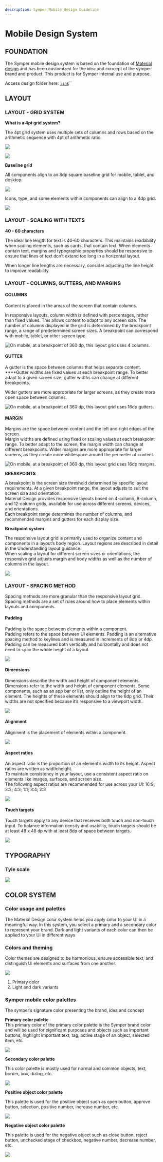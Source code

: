 ```yaml
---
description: Symper Mobile design Guideline
---
```


# Mobile Design System

## **FOUNDATION**

The Symper mobile design system is based on the foundation of [Material design](https://material.io/design/introduction) and has been customized for the idea and concept of the symper brand and product. This product is for Symper internal use and purpose.

Access design folder here: [`link`](https://ywb69zeduvn.sharepoint.com/:f:/s/Symper347/Eh0w7yH0OYlElXJuR3-r_qgBTCqsNVWt8t2pc1pSnmlHLw?e=h4ayDI)\`\`

## **LAYOUT**

### **LAYOUT - GRID SYSTEM**

**What is a 4pt grid system?**

The 4pt grid system uses multiple sets of columns and rows based on the arithmetic sequence with 4pt of arithmetic ratio.

![](https://lh6.googleusercontent.com/PdCR1wsgM0HfMBVZY7YzvbTMdJl2kHvtzLCo-brWM3q5CJnhgOx2j3k0_6sYEf_TaRnBAUxBVM1MtPjgOi8T3fE1awN_nuo4qXn3abyfEvU89Ig3f9CMlO2ro7hnFaDvDjJRF6Mc)



![](https://lh4.googleusercontent.com/XnyJMWo0R9Vw9RhL3GZyfyKpq5uDAo5K4JMD33PN1GMCMiLFxlaoXYkjP40KBwC4QKQFVyHnRgSbuPVubySwmu5LOr7DGnZ86Ecy8S2HuIcVBg6IjdNsH2ztwtGy9SOPyQYa3RNb)

**Baseline grid**

All components align to an 8dp square baseline grid for mobile, tablet, and desktop.

![](https://lh4.googleusercontent.com/n1Znkdd9e_wGpajLg89iCa73cWQmbIUTNLHtvDHxdh_sexn3AVBz0zslBItV72GafrNtfkmdhy4FkufZlPxKoKmHkTa0BelMJEtLQTekyTrcD1vMYLeMSndodQ67aQ0toicZ1_NS)

Icons, type, and some elements within components can align to a 4dp grid.

![](https://lh3.googleusercontent.com/t8YA93Lq96mlPTd2h8TzqUd_4zlaq26jCSpZNgELZgqokjnW4Hnw7fxDv_XwaluonM5W6CBBSwsCFnFHUV9ri8b93JSeusIWV4Y7ASY_blJ7ULjB5JY9U8S5wFkQqYvP20IrZMpQ)

### **LAYOUT - SCALING WITH TEXTS**

**40 - 60 characters**

The ideal line length for text is 40-60 characters. This maintains readability when scaling elements, such as cards, that contain text. When elements contain text, margins and typographic properties should be responsive to ensure that lines of text don’t extend too long in a  horizontal layout.

When longer line lengths are necessary, consider adjusting the line height to improve readability

### **LAYOUT - COLUMNS, GUTTERS, AND MARGINS**

#### **COLUMNS**

Content is placed in the areas of the screen that contain columns.

In responsive layouts, column width is defined with percentages, rather than fixed values. This allows content to adapt to any screen size. The number of columns displayed in the grid is determined by the breakpoint range, a range of predetermined screen sizes. A breakpoint can correspond with mobile, tablet, or other screen type.  


![On mobile, at a breakpoint of 360 dp, this layout grid uses 4 columns.](https://lh6.googleusercontent.com/OmiIcXQx541B5U8hRz_7ggfPnshhPQtgQnWS6q7dikzo8pnYzygYsZwLr9MEFI8SIy37q9D1deNyYa3bCz6EAQ253G9b9OsAWUgWD5ehwDdvsDEbBV-w3ECJif-nqfFTr2f9Zi-D)

#### **GUTTER**

A gutter is the space between columns that helps separate content. ****Gutter widths are fixed values at each breakpoint range. To better adapt to a given screen size, gutter widths can change at different breakpoints.

Wider gutters are more appropriate for larger screens, as they create more open space between columns.  


![On mobile, at a breakpoint of 360 dp, this layout grid uses 16dp gutters.](https://lh5.googleusercontent.com/Ub11FoFsUY8AVqSR219sRl5rkUnnMgGNBbdXaMvswDHQNQik8EWyXeEqYzGke7S_4zbztWfT5fwVVrPNJFgJHqdnvBdIp3aTIe9KKs8zaJVmDBIzNADr9RjlTqHf-Ove7wr9Ud5M)

#### **MARGIN**

Margins are the space between content and the left and right edges of the screen.  
Margin widths are defined using fixed or scaling values at each breakpoint range. To better adapt to the screen, the margin width can change at different breakpoints. Wider margins are more appropriate for larger screens, as they create more whitespace around the perimeter of content.

![On mobile, at a breakpoint of 360 dp, this layout grid uses 16dp margins.](https://lh5.googleusercontent.com/XK6ZSdSs2X4RfDxh1M_BMlSVIzVh1wprpOWLVNoc1AR_3-2w3tOe9ivEBpu-cYm6xRFWhLG2B5C5ZwtglRDrMcbYoTLKSsiFryZYUXG0e14Mx-mN1hRX0h43SECbT2yK4YMK6IwK)

**BREAKPOINTS**

A breakpoint is the screen size threshold determined by specific layout requirements. At a given breakpoint range, the layout adjusts to suit the screen size and orientation.  
Material Design provides responsive layouts based on 4-column, 8-column, and 12-column grids, available for use across different screens, devices, and orientations.  
Each breakpoint range determines the number of columns, and recommended margins and gutters for each display size.

**Breakpoint system**

The responsive layout grid is primarily used to organize content and components in a layout’s body region. Layout regions are described in detail in the Understanding layout guidance.  
When scaling a layout for different screen sizes or orientations, the responsive grid adjusts margin and body widths as well as the number of columns in the layout.

![](https://lh3.googleusercontent.com/n1FTKsaia1KwiIeMAajRMWJnFoHh-nODiAOBKpFzVxoE91p20ArbGR0CoYuQinCknfUFErFHCV2nLVN0ommMlqdoa_iyS_hTQo5Mkbz8fgQ1FodqEWiJyELckxtx9fnbTTs8nRUd)

### **LAYOUT - SPACING METHOD**

Spacing methods are more granular than the responsive layout grid. Spacing methods are a set of rules around how to place elements within layouts and components.

#### **Padding**

Padding is the space between elements within a component.  
Padding refers to the space between UI elements. Padding is an alternative spacing method to keylines and is measured in increments of 8dp or 4dp.  
Padding can be measured both vertically and horizontally and does not need to span the whole height of a layout.

![](https://lh3.googleusercontent.com/aHBkij4i9YiUToyK2QZ48eA3UIRTK5Lo72TUz9_5epdDf24QowvKj4dzuxVPTo1mOOa56RMiEudLVeVSfry0wqgbXNW46WOlpgw2rZaAEc1I_FVGX36oilAkGOvt5TMnIjLxCC0U)

#### **Dimensions**

Dimensions describe the width and height of component elements.  
Dimensions refer to the width and height of component elements. Some components, such as an app bar or list, only outline the height of an element. The heights of these elements should align to the 8dp grid. Their widths are not specified because it’s responsive to a viewport width.

![](https://lh3.googleusercontent.com/n_0GLNvFzBWf4vHikplR_9aqWX6blhGA1eD9xcW_lilsPMXSrBy1AfDqpXbfebjuxHVVfBbTrt34BcT4hNIrNSDqJ-5T4JcDjfYdkrfea8A56DGU14aKEWO311wye0hgrvfRgdYf)

#### **Alignment**

Alignment is the placement of elements within a component.



![](https://lh5.googleusercontent.com/2FskaBaF7_LtBvDPpuacM2MkT4vFUxwKq1HJZ15zwng5_SbhxROog38GflFZ9I9SvhAwTgI-EEPdSWKgeKezJ46xFNjHMpkTSyeRbYsNS7uxyJKuJJvxaw_ycnHak4Y5KmnHMYVy)

#### **Aspect ratios**

An aspect ratio is the proportion of an element’s width to its height. Aspect ratios are written as width:height.  
To maintain consistency in your layout, use a consistent aspect ratio on elements like images, surfaces, and screen size.  
The following aspect ratios are recommended for use across your UI: 16:9; 3:2; 4:3; 1:1; 3:4; 2:3

![](https://lh6.googleusercontent.com/RBY9-Nz0u4GQCPWEW0RwlICd2ylOI1HPjDUm6sFJs-g9T48_vVHPI9F515i3Sdp4U1bsk9Vrm-EnTjzTLNCkk4K32aw5d2JlcACNEfk4cc7SVOYhFpi89OdA8fDEnRig7_VaXlCV)

#### **Touch targets**

Touch targets apply to any device that receives both touch and non-touch input. To balance information density and usability, touch targets should be at least 48 x 48 dp with at least 8dp of space between targets.



![](https://lh5.googleusercontent.com/HCAsSmLUeyt69i9XM3WmT6vhpBzJO7-arAVkqw9rlYnUIcODPA8bHmzov7CXkA3EfxgfI6XdYcuNflxmy6LYQdzRrdD-QhtH8qVBNGseuxrJAl7lKrDflvRsScDsZM9H1Gq-lYiK)

## **TYPOGRAPHY**

### **Tyle scale**

![](https://lh5.googleusercontent.com/lltCJzgdSHZ6ljOqrfH5QzCeT568I0Rbb4PgG3Sl9gLwB-r6wCJxhLjBa7lu3BOEZ_zexdEla067xHYO3PzQYkSuhVA9PIpzlopxM2CggbWx-NjWocEiuBO4Ta75lrst2LG1HYbo)

## **COLOR SYSTEM**

### **Color usage and palettes**

The Material Design color system helps you apply color to your UI in a meaningful way. In this system, you select a primary and a secondary color to represent your brand. Dark and light variants of each color can then be applied to your UI in different ways

### **Colors and theming**

Color themes are designed to be harmonious, ensure accessible text, and distinguish UI elements and surfaces from one another.

![](https://lh6.googleusercontent.com/FSv2Dsszi1gbEi_SrIywzg-jKo2nNzT1MW9oHAuuVGMsPnbMa02_Aaoaelu9hbmjdhmz0cUb3sCr9YTzZdBU235c-lK_-_0tjz3fWMdFhlS9JDtZ7vSQ5-oHOY2IUPhHw7Wc7hIi)

1. Primary color  
2. Light and dark variants

### **Symper mobile color palettes**

The symper’s signature color presenting the brand, idea and concept

**Primary color palette**  
This primary color of the primary color palette is the Symper brand color and will be used for significant purposes and objects such as important buttons, highlight important text, tag, active stage of an object, selected item, etc.



![](https://lh5.googleusercontent.com/9WtGDmZpbnSg47FECsW9CkREuUIN-YJk7XCjKXStcbcbJeZ8ESOW2LiXyiYD5bXGzB4fHA89ZsmdiR1lktAw6seSGPdWuX8sXlAou21Tixe6KVzpdCC9rxF6A_uHFDnftix5ZVQ-)

**Secondary color palette**

This color palette is mostly used for normal and common objects, text, border, box, dialog, etc.



![](https://lh5.googleusercontent.com/tv7DeByht_uJ9DCPywmd9HKY1kNYaaAf2AGJCyLCXYr-n0twSIGljq1Wm2YjiQhO882NYZCgu0DcM875E93mJAiYNF8DFiu8tDOwRh_hCkKHqxLdPHX-LKnPALeFeGS1A8iPS52t)

**Positive object color palette**

This palette is used for the positive object such as open button, approve button, selection, positive number, increase number, etc.



![](https://lh4.googleusercontent.com/UCpWtVYWTSUTsoZ-CdoZITr11WkkH_t1wYq445_RKuU9k3P1jk3RKcOuCu6Ox4dU6DlRxRouaTB7xKswzlygM61eu-RvumpdcS9RgK7JtISG2CPFzb4LpoEy7h5w3Oet3GrxGSjK)

**Negative object color palette**

This palette is used for the negative object such as close button, reject button, unchecked stage of checkbox, negative number, decrease number, etc.



![](https://lh3.googleusercontent.com/H-S96hbgNmvhbgEwtA_UzQ-vixzAZFn45TR5R3RJyv8BGbo-Ym8xsOqaCwkTFRTvUXaF8zGncuTfdOxEKMIZ4o0Wcxra9q8b6rOpXrWSrW1PPJcX0cKxTfDN5Pc6KgIO9qP2a_r8)



